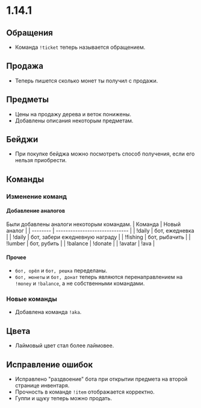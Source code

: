 # 1.14.1

## Обращения
* Команда `!ticket` теперь называется обращением.

## Продажа
* Теперь пишется сколько монет ты получил с продажи.

## Предметы
* Цены на продажу дерева и веток понижены.
* Добавлены описания некоторым предметам.

## Бейджи
* При покупке бейджа можно посмотреть способ получения, если его нельзя приобрести.

## Команды
### Изменение команд
#### Добавление аналогов
Были добавлены аналоги некоторым командам.
| Команда  | Новый аналог                   |
| -------- | ------------------------------ |
| !daily   | бот, ежедневка                 |
| !daily   | бот, забери ежедневную награду |
| !fishing | бот, рыбачить                  |
| !lumber  | бот, рубить                    |
| !balance | !donate                        |
| !avatar  | !ava                           |

#### Прочее
* `бот, орёл` и `бот, решка` переделаны.
* `бот, монеты` и `бот, донат` теперь являются перенаправлением на `!money` и `!balance`, а не собственными командами.

### Новые команды
* Добавлена команда `!aka`.

## Цвета
* Лаймовый цвет стал более лаймовее.

## Исправление ошибок
* Исправлено "раздвоение" бота при открытии предмета на второй странице инвентаря.
* Прочность в команде `!item` отображается корректно.
* Гуппи и щуку теперь можно продать.